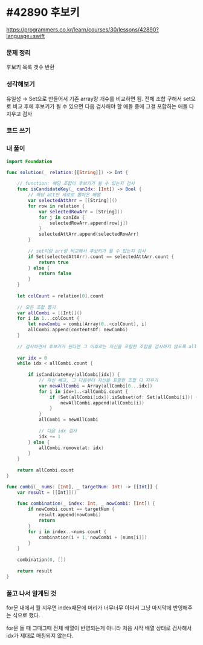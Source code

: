# **#42890 후보키**

https://programmers.co.kr/learn/courses/30/lessons/42890?language=swift

### **문제 정리**

후보키 목록 갯수 반환

### **생각해보기**

유일성 → Set으로 만들어서 기존 array랑 개수를 비교하면 됨.
 전체 조합 구해서 set으로 비교 후에 후보키가 될 수 있으면
 다음 검사해야 할 애들 중에 그걸 포함하는 애들 다 지우고 검사

### **코드 쓰기**

### **내 풀이**

```swift
import Foundation

func solution(_ relation:[[String]]) -> Int {
    
    // function: 해당 조합이 후보키가 될 수 있는지 검사
    func isCandidateKey(_ canIdx: [Int]) -> Bool {
        // 해당 att만 세로로 뽑아온 배열
        var selectedAttArr = [[String]]()
        for row in relation {
            var selectedRowArr = [String]()
            for j in canIdx {
                selectedRowArr.append(row[j])
            }
            selectedAttArr.append(selectedRowArr)
        }
        
        // set이랑 arr랑 비교해서 후보키가 될 수 있는지 검사
        if Set(selectedAttArr).count == selectedAttArr.count {
            return true
        } else {
            return false
        }
    }
    
    let colCount = relation[0].count
    
    // 모든 조합 뽑기
    var allCombi = [[Int]]()
    for i in 1...colCount {
        let newCombi = combi(Array(0..<colCount), i)
        allCombi.append(contentsOf: newCombi)
    }
    
    // 검사하면서 후보키가 된다면 그 이후로는 자신을 포함한 조합을 검사하지 않도록 allCombi에 반영
    
    var idx = 0
    while idx < allCombi.count {
        
        if isCandidateKey(allCombi[idx]) {
            // 자신 빼고, 그 다음부터 자신을 포함한 조합 다 지우기
            var newAllCombi = Array(allCombi[0...idx])
            for i in idx+1..<allCombi.count {
                if !Set(allCombi[idx]).isSubset(of: Set(allCombi[i])) {
                    newAllCombi.append(allCombi[i])
                }
            }
            allCombi = newAllCombi
            
            // 다음 idx 검사
            idx += 1
        } else {
            allCombi.remove(at: idx)
        }
    }
    
    return allCombi.count
}

func combi(_ nums: [Int], _ targetNum: Int) -> [[Int]] {
    var result = [[Int]]()
    
    func combination(_ index: Int, _ nowCombi: [Int]) {
        if nowCombi.count == targetNum {
            result.append(nowCombi)
            return
        }
        for i in index..<nums.count {
            combination(i + 1, nowCombi + [nums[i]])
        }
    }
    
    combination(0, [])
    
    return result
}
```

### **풀고 나서 알게된 것**

for문 내에서 뭘 지우면 index때문에 머리가 너무너무 아파서
 그냥 마지막에 반영해주는 식으로 했다.

for문 돌 때 그때그때 전체 배열이 반영되는게 아니라 처음 시작 배열 상태로 검사해서
 idx가 제대로 매칭되지 않는다.
